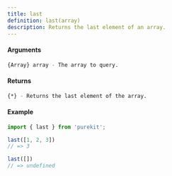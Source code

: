 ```yaml
---
title: last
definition: last(array)
description: Returns the last element of an array.
---
```


#### Arguments

```bash
{Array} array - The array to query.
```

#### Returns

```bash
{*} - Returns the last element of the array.
```

#### Example

```ts
import { last } from 'purekit';

last([1, 2, 3])
// => 3

last([])
// => undefined
```
